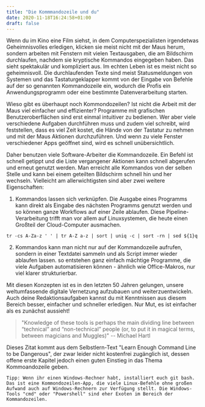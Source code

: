 ```yaml
---
title: "Die Kommmandozeile und du"
date: 2020-11-18T16:24:58+01:00
draft: false
---
```


Wenn du im Kino eine Film siehst, in dem Computerspezialisten irgendetwas Geheimnisvolles erledigen, klicken sie meist nicht mit der Maus herum, sondern arbeiten mit Fenstern mit vielen Textausgaben, die am Bildschirm durchlaufen, nachdem sie kryptische Kommandos eingegeben haben. Das sieht spektakulär und kompliziert aus. Im echten Leben ist es meist nicht so geheimnisvoll. Die durchlaufenden Texte sind meist Statusmeldungen von Systemen und das Tastaturgeklapper kommt von der Eingabe von Befehle auf der so genannten Kommandozeile ein, wodurch die Profis ein Anwendungsprogramm oder eine bestimmte Datenverarbeitung starten.

Wieso gibt es überhaupt noch Kommondozeilen? Ist nicht die Arbeit mit der Maus viel einfacher und effizienter?  Programme mit grafischen Benutzeroberflächen sind  erst einmal intuitiver zu bedienen. Wer aber viele verschiedene Aufgaben durchführen muss und zudem viel schreibt, wird feststellen, dass es viel Zeit kostet, die Hände von der Tastatur zu nehmen und mit der Maus Aktionen durchzuführen. Und wenn zu viele Fenster verschiedener Apps geöffnet sind, wird es schnell unübersichtlich. 

Daher benutzen viele Software-Arbeiter die Kommandozeile. Ein Befehl ist schnell getippt und die Liste vergangener Aktionen kann schnell abgerufen und erneut genutzt werden. Man erreicht alle Kommandos von der selben Stelle und kann bei einem geteilten Bildschirm schnell hin und her wechseln. Vielleicht am allerwichtigsten sind aber zwei weitere Eigenschaften: 

1. Kommandos lassen sich verknüpfen. Die Ausgabe eines Programms kann direkt als Eingabe des nächsten Programms genutzt werden und so können ganze Workflows auf einer Zeile ablaufen. Diese Pipeline-Verarbeitung trifft man vor allem auf Linuxsystemen, die heute einen Großteil der Cloud-Computer ausmachen.

```
tr -cs A-Za-z ' ' | tr A-Z a-z | sort | uniq -c | sort -rn | sed ${1}q 
```

2. Kommandos kann man nicht nur auf der Kommandozeile aufrufen, sondern in einer Textdatei sammeln und als Script immer wieder ablaufen lassen. so entstehen ganz einfach mächtige Programme, die viele Aufgaben automatisieren können - ähnlich wie Office-Makros, nur viel klarer strukturierbar.

Mit diesen Konzepten ist es in den letzten 50 Jahren gelungen, unsere weltumfassende digitale Vernetzung aufzubauen und weiterzuentwickeln. Auch deine Redaktionsaufgaben kannst du mit Kenntnissen aus diesem Bereich besser, einfacher und schneller erledigen. Nur Mut, es ist einfacher als es zunächst aussieht!

> "Knowledge of these tools is perhaps the main dividing line between “technical” and “non-technical” people (or, to put it in magical terms, between magicians and Muggles)" -- Michael Hartl

Dieses Zitat kommt aus dem Selbstlern-Text "Learn Enough Command Line to be Dangerous", der zwar leider nicht kostenfrei zugänglich ist, dessen offene erste Kapitel jedoch einen guten Einstieg in das Thema Kommoandozeile geben.

    Tipp: Wenn ihr einen Windows-Rechner habt, installiert euch git bash. Das ist eine Kommondozeilen-App, die viele Linux-Befehle ohne großen Aufwand auch auf Windows-Rechnern zur Verfügung stellt. Die Windows-Tools "cmd" oder "Powershell" sind eher Exoten im Bereich der Kommandozeilen.




